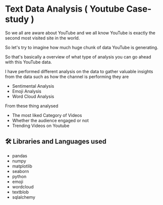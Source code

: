 
#  Text Data Analysis ( Youtube Case-study )

So we all are aware about YouTube and we all know YouTube is exactly the second most visited site in the world.

So let's try to imagine how much huge chunk of data YouTube is generating.

So that's basically a overview of what type of analysis you can go ahead with this YouTube data.

I have performed different analysis on the data to gather valuable insights from the data such as how the channel is performing they are

 * Sentimental Analysis
 * Emoji Analysis
 * Word Cloud Analysis

From these thing analysed 

 * The most liked Category of Videos
 * Whether the audience engaged or not
 * Trending Videos on Youtube
## 🛠 Libraries and Languages used
 * pandas 
 * numpy 
 * matplotlib
 * seaborn
 * python
 * emoji
 * wordcloud
 * textblob
 * sqlalchemy


